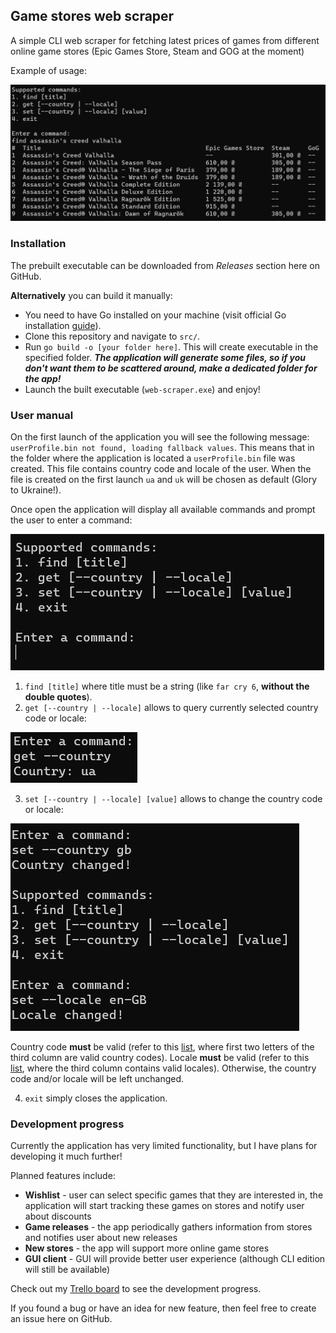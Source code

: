 ## Game stores web scraper

A simple CLI web scraper for fetching latest prices of games from different online game stores (Epic Games Store, Steam and GOG at the moment)

Example of usage:

![Example of usage](doc/findCommand.jpg)
  
### Installation

The prebuilt executable can be downloaded from *Releases* section here on GitHub.

**Alternatively** you can build it manually:
- You need to have Go installed on your machine (visit official Go installation [guide](https://go.dev/doc/install)).
- Clone this repository and navigate to `src/`.
- Run `go build -o [your folder here]`. This will create executable in the specified folder.
***The application will generate some files, so if you don't want them to be scattered around, make a dedicated folder for the app!***
- Launch the built executable (`web-scraper.exe`) and enjoy!

### User manual
On the first launch of the application you will see the following message: `userProfile.bin not found, loading fallback values`. This means that in the folder where the application is located a `userProfile.bin` file was created. This file contains country code and locale of the user. When the file is created on the first launch `ua` and `uk` will be chosen as default (Glory to Ukraine!).

Once open the application will display all available commands and prompt the user to enter a command:

![Command prompt](doc/commandPrompt.jpg)

1. `find [title]` where title must be a string (like `far cry 6`, **without the double quotes**).
2. `get [--country | --locale]` allows to query currently selected country code or locale:

![Get command](doc/getCommand.jpg)

3. `set [--country | --locale] [value]` allows to change the country code or locale:

![Set command](doc/setCommand.jpg)

Country code **must** be valid (refer to this [list](https://countrycode.org/), where first two letters of the third column are valid country codes).
Locale **must** be valid (refer to this [list](https://www.science.co.il/language/Locale-codes.php), where the third column contains valid locales).
Otherwise, the country code and/or locale will be left unchanged.

4. `exit` simply closes the application.

### Development progress
Currently the application has very limited functionality, but I have plans for developing it much further!

Planned features include:
- **Wishlist** - user can select specific games that they are interested in, the application will start tracking these games on stores and notify user about discounts
- **Game releases** - the app periodically gathers information from stores and notifies user about new releases
- **New stores** - the app will support more online game stores
- **GUI client** - GUI will provide better user experience (although CLI edition will still be available)

Check out my [Trello board](https://trello.com/b/0W9bt4xw/game-stores-scraper) to see the development progress.

If you found a bug or have an idea for new feature, then feel free to create an issue here on GitHub.